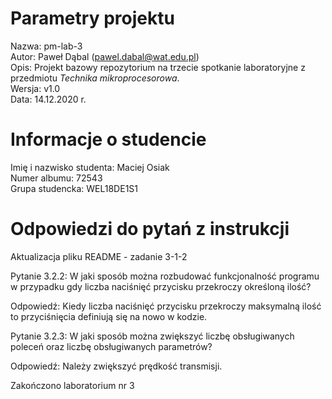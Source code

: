 # Parametry projektu

Nazwa: pm-lab-3  
Autor: Paweł Dąbal (pawel.dabal@wat.edu.pl)  
Opis: Projekt bazowy repozytorium na trzecie spotkanie laboratoryjne z przedmiotu _Technika mikroprocesorowa_.  
Wersja: v1.0  
Data: 14.12.2020 r.

# Informacje o studencie

Imię i nazwisko studenta: Maciej Osiak  
Numer albumu: 72543  
Grupa studencka: WEL18DE1S1

# Odpowiedzi do pytań z instrukcji
Aktualizacja pliku README - zadanie 3-1-2

Pytanie 3.2.2: W jaki sposób można rozbudować funkcjonalność programu w  przypadku  gdy  liczba  naciśnięć  przycisku  przekroczy  określoną  ilość?

Odpowiedź: Kiedy liczba naciśnięć przycisku przekroczy maksymalną ilość to przyciśnięcia definiują się na nowo w kodzie.

Pytanie 3.2.3: W jaki sposób można zwiększyć liczbę obsługiwanych poleceń oraz liczbę obsługiwanych parametrów?

Odpowiedź: Należy zwiększyć prędkość transmisji.

Zakończono laboratorium nr 3